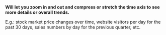 **Will let you zoom in and out and compress or stretch the time axis to see more details or overall trends.**

E.g.: stock market price changes over time, website visitors per day for the past 30 days, sales numbers by day for the previous quarter, etc.